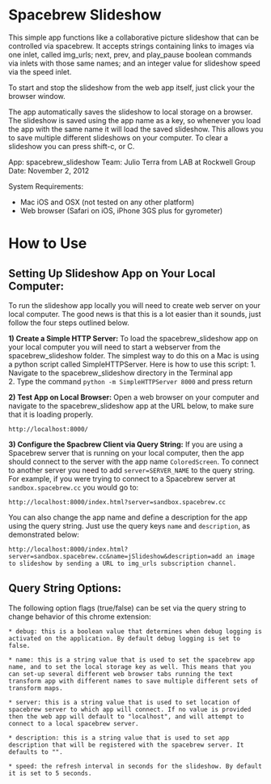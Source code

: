 Spacebrew Slideshow
===================

This simple app functions like a collaborative picture slideshow that can be controlled via spacebrew. It accepts strings containing links to images via one inlet, called img_urls; next, prev, and play_pause boolean commands via inlets with those same names; and an integer value for slideshow speed via the speed inlet.

To start and stop the slideshow from the web app itself, just click your the browser window. 

The app automatically saves the slideshow to local storage on a browser. The slideshow is saved using the app name as a key, so whenever you load the app with the same name it will load the saved slideshow. This allows you to save multiple different slideshows on your computer. To clear a slideshow you can press shift-c, or C.

App: 		spacebrew_slideshow
Team: 		Julio Terra from LAB at Rockwell Group
Date: 		November 2, 2012

System Requirements:
* Mac iOS and OSX (not tested on any other platform)
* Web browser (Safari on iOS, iPhone 3GS plus for gyrometer)


How to Use
============================

Setting Up Slideshow App on Your Local Computer:  
------------------------------------------------  
  
To run the slideshow app locally you will need to create web server on your local computer. The good news is that this is a lot easier than it sounds, just follow the four steps outlined below.

**1) Create a Simple HTTP Server:** To load the spacebrew_slideshow app on your local computer you will need to start a webserver from the spacebrew_slideshow folder. The simplest way to do this on a Mac is using a python script called SimpleHTTPServer. Here is how to use this script:
	1. Navigate to the spacebrew_slideshow directory in the Terminal app  
	2. Type the command `python -m SimpleHTTPServer 8000` and press return  
   
**2) Test App on Local Browser:** Open a web browser on your computer and navigate to the spacebrew_slideshow app at the URL below, to make sure that it is loading properly. 
  
```
http://localhost:8000/
``` 
  
**3) Configure the Spacbrew Client via Query String:** If you are using a Spacebrew server that is running on your local computer, then the app should connect to the server with the app name `ColoredScreen`. To connect to another server you need to add `server=SERVER_NAME` to the query string. For example, if you were trying to connect to a Spacebrew server at `sandbox.spacebrew.cc` you would go to: 
    
```
http://localhost:8000/index.html?server=sandbox.spacebrew.cc
```
  
You can also change the app name and define a description for the app using the query string. Just use the query keys `name` and `description`, as demonstrated below:
  
```
http://localhost:8000/index.html?server=sandbox.spacebrew.cc&name=jSlideshow&description=add an image to slideshow by sending a URL to img_urls subscription channel.
```

Query String Options:
----------------------------

The following option flags (true/false) can be set via the query string to change behavior of this chrome extension:

  	* debug: this is a boolean value that determines when debug logging is activated on the application. By default debug logging is set to false.
  			
  	* name: this is a string value that is used to set the spacebrew app name, and to set the local storage key as well. This means that you can set-up several different web browser tabs running the text transform app with different names to save multiple different sets of transform maps.
  			
  	* server: this is a string value that is used to set location of  spacebrew server to which app will connect. If no value is provided then the web app will default to "localhost", and will attempt to connect to a local spacebrew server.

  	* description: this is a string value that is used to set app description that will be registered with the spacebrew server. It defaults to "".

  	* speed: the refresh interval in seconds for the slideshow. By default it is set to 5 seconds.
